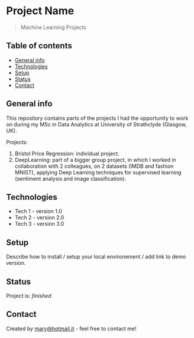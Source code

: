 # Project Name
> Machine Learning Projects

## Table of contents
* [General info](#general-info)
* [Technologies](#technologies)
* [Setup](#setup)
* [Status](#status)
* [Contact](#contact)

## General info
This repository contains parts of the projects I had the opportunity to work on during my MSc in Data Analytics at University of Strathclyde (Glasgow, UK).

Projects:
1. Bristol Price Regression: individual project.
2. DeepLearning: part of a bigger group project, in which I worked in collaboration with 2 colleagues, on 2 datasets (IMDB and fashion MNIST), applying Deep Learning techniques for supervised learning (sentiment analysis and image classification). 

## Technologies
* Tech 1 - version 1.0
* Tech 2 - version 2.0
* Tech 3 - version 3.0

## Setup
Describe how to install / setup your local environement / add link to demo version.

## Status
Project is: _finished_

## Contact
Created by mary@hotmail.it - feel free to contact me!
